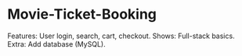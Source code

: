 # Movie-Ticket-Booking
Features: User login, search, cart, checkout.  Shows: Full-stack basics.  Extra: Add database (MySQL).
